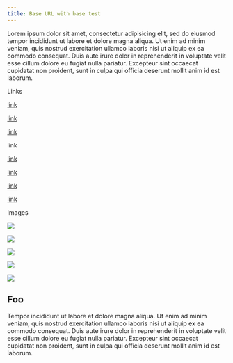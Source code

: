 ```yaml
---
title: Base URL with base test
---
```


Lorem ipsum dolor sit amet, consectetur adipisicing elit, sed do eiusmod tempor incididunt ut labore et dolore magna aliqua. Ut enim ad minim veniam, quis nostrud exercitation ullamco laboris nisi ut aliquip ex ea commodo consequat. Duis aute irure dolor in reprehenderit in voluptate velit esse cillum dolore eu fugiat nulla pariatur. Excepteur sint occaecat cupidatat non proident, sunt in culpa qui officia deserunt mollit anim id est laborum.

Links

[link]

[link]

[link]

link

[link][1]

[link][2]

[link][3]

[link][4]

Images

![][5]

![][5]

![][5]

![][6]

![][7]

## Foo

Tempor incididunt ut labore et dolore magna aliqua. Ut enim ad minim veniam, quis nostrud exercitation ullamco laboris nisi ut aliquip ex ea commodo consequat. Duis aute irure dolor in reprehenderit in voluptate velit esse cillum dolore eu fugiat nulla pariatur. Excepteur sint occaecat cupidatat non proident, sunt in culpa qui officia deserunt mollit anim id est laborum.

  [link]: about:/foo/bar/baz.html
  [1]: about:/baz.html#foo
  [2]: about:/foo/bar/baz.html#foo
  [3]: http://test/foo/bar/baz.html
  [4]: https://test/foo/bar/baz.html
  [5]: about:/foo/bar/baz.png
  [6]: http://test/foo/bar/baz.png
  [7]: https://test/foo/bar/baz.png
